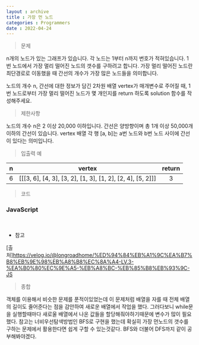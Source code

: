 ```yaml
---
layout : archive
title : 가장 먼 노드
categories : Programmers
date : 2022-04-24
---
```

> 문제<br>

n개의 노드가 있는 그래프가 있습니다. 각 노드는 1부터 n까지 번호가 적혀있습니다. 1번 노드에서 가장 멀리 떨어진 노드의 갯수를 구하려고 합니다. 가장 멀리 떨어진 노드란 최단경로로 이동했을 때 간선의 개수가 가장 많은 노드들을 의미합니다.

노드의 개수 n, 간선에 대한 정보가 담긴 2차원 배열 vertex가 매개변수로 주어질 때, 1번 노드로부터 가장 멀리 떨어진 노드가 몇 개인지를 return 하도록 solution 함수를 작성해주세요.

> 제한사항<br>

노드의 개수 n은 2 이상 20,000 이하입니다.
간선은 양방향이며 총 1개 이상 50,000개 이하의 간선이 있습니다.
vertex 배열 각 행 [a, b]는 a번 노드와 b번 노드 사이에 간선이 있다는 의미입니다.

> 입출력 예<br>

|n|vertex|return|
|:--:|:--:|:--:|
|6|[[[3, 6], [4, 3], [3, 2], [1, 3], [1, 2], [2, 4], [5, 2]]]|3|

> 코드
### JavaScript

<script src="https://gist.github.com/kwontaehoon/52c0d68722fddbcac8a8e1520a6dbb91.js"></script>

<br>

* 참고

<script src="https://gist.github.com/kwontaehoon/6082534ab64634fa929ac72e0df9f0a2.js"></script>

[출처]https://velog.io/@longroadhome/%ED%94%84%EB%A1%9C%EA%B7%B8%EB%9E%98%EB%A8%B8%EC%8A%A4-LV.3-%EA%B0%80%EC%9E%A5-%EB%A8%BC-%EB%85%B8%EB%93%9C-JS

> 종합<br>

객체를 이용해서 비슷한 문제를 푼적이있었는데 이 문제처럼 배열을 자를 때 전체 배열의 길이도 줄어준다는 점을 감안하여 새로운 배열에서 작업을 했다. 그러다보니 while문을 실행할때마다 새로울 배열에서 나온 값들을 할당해줘야하기때문에 변수가 많이 필요했다.
참고는 너비우선탐색방법인 BFS로 구현을 했는데 확실히 가장 먼노드의 갯수를 구하는 문제에서 활용한다면 쉽게 구할 수 있는것같다. BFS와 더불어 DFS까지 같이 공부해봐야겠다.
